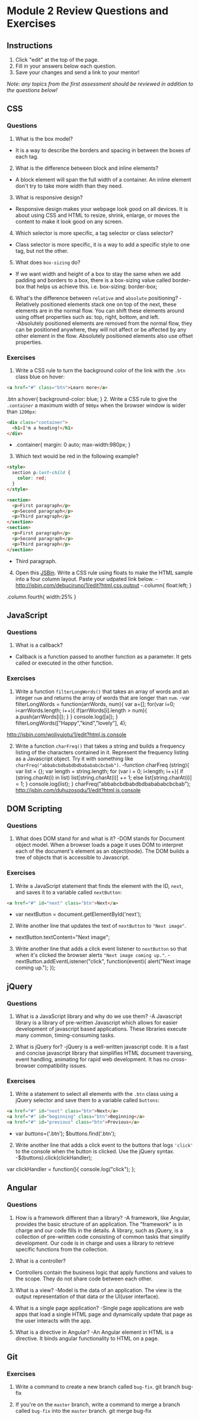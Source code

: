 # Module 2 Review Questions and Exercises

## Instructions

1. Click "edit" at the top of the page.
2. Fill in your answers below each question.
3. Save your changes and send a link to your mentor!

*Note: any topics from the first assessment should be reviewed in addition to the questions below!*

## CSS

### Questions

1. What is the box model?
- It is a way to describe the borders and spacing in between the boxes of each tag.

2. What is the difference between block and inline elements?
- A block element will span the full width of a container.  An inline element don't try to take more width than they need.

3. What is responsive design?
- Responsive design makes your webpage look good on all devices.  It is about using CSS and HTML to resize, shrink, enlarge, or moves the content to make it look good on any screen.

4. Which selector is more specific, a tag selector or class selector?
- Class selector is more specific, it is a way to add a specific style to one tag, but not the other.

5. What does `box-sizing` do?
- If we want width and height of a box to stay the same when we add padding and borders to a box, there is a box-sizing value called border-box that helps us achieve this. i.e. box-sizing: border-box; 

6. What's the difference between `relative` and `absolute` positioning?
-Relatively positioned elements stack one on top of the next, these elements are in the normal flow.  You can shift these elements around using offset properties such as: top, right, bottom, and left.  
-Absolutely positioned elements are removed from the normal flow, they can be positioned anywhere, they will not affect or be affected by any other element in the flow.  Absolutely positioned elements also use offset properties.

### Exercises

1. Write a CSS rule to turn the background color of the link with the `.btn` class blue on hover:

  ```html
  <a href="#" class="btn">Learn more</a>
  ```
.btn a:hover{
    background-color: blue;
 }
2. Write a CSS rule to give the `.container` a maximum width of `980px` when the browser window is wider than `1200px`:

  ```html
  <div class="container">
    <h1>I'm a heading!</h1>
  </div>
  ```
  
  - .container{
    margin: 0 auto;
    max-width:980px;
    }

3. Which text would be red in the following example?

  ```html
  <style>
    section p:last-child {
      color: red;
    }
  </style>

  <section>
    <p>First paragraph</p>
    <p>Second paragraph</p>
    <p>Third paragraph</p>
  </section>
  <section>
    <p>First paragraph</p>
    <p>Second paragraph</p>
    <p>Third paragraph</p>
  </section>
  ```
- Third paragraph.

4. Open this [JSBin](http://jsbin.com/qigiwuhepe/1/edit?html,css,output). Write a CSS rule using floats to make the HTML sample into a four column layout. Paste your udpated link below.
-http://jsbin.com/debuciruno/1/edit?html,css,output
-.column{
  float:left;
  }

.column.fourth{
  width:25%
}

## JavaScript

### Questions

1. What is a callback?
- Callback is a function passed to another function as a parameter.  It gets called or executed in the other function.

### Exercises

1. Write a function `filterLongWords()` that takes an array of words and an integer `num` and returns the array of words that are longer than `num`.
-var filterLongWords = function(arrWords, num){
  var a=[];
  for(var i=0; i<arrWords.length; i++){
    if(arrWords[i].length > num){
      a.push(arrWords[i]);
    }
  }
  console.log([a]);
}
filterLongWords(["Happy","kind","lovely"], 4);

http://jsbin.com/woliyujotu/1/edit?html,js,console

2. Write a function `charFreq()` that takes a string and builds a frequency listing of the characters contained in it. Represent the frequency listing as a Javascript object. Try it with something like `charFreq("abbabcbdbabdbdbabababcbcbab")`.
-function charFreq (string){
  var list = {};
  var length = string.length;
  for (var i = 0; i<length; i++){
    if (string.charAt(i) in list)
    list[string.charAt(i)] += 1;
    else
    list[string.charAt(i)] = 1;
  }
  console.log(list);
}
charFreq("abbabcbdbabdbdbabababcbcbab");
http://jsbin.com/duhuzosodu/1/edit?html,js,console

## DOM Scripting

### Questions

1. What does DOM stand for and what is it?
-DOM stands for Document object model.  When a browser loads a page it uses DOM to interpret each of the document's element as an object(node). The DOM builds a tree of objects that is accessible to Javascript.

### Exercises

1. Write a JavaScript statement that finds the element with the ID, `next`, and saves it to a variable called `nextButton`:

  ```html
  <a href="#" id="next" class="btn">Next</a>
  ```
  - var nextButton = document.getElementById('next');

2. Write another line that updates the text of `nextButton` to `"Next image"`.
- nextButton.textContent="Next image";

3. Write another line that adds a click event listener to `nextButton` so that when it's clicked the browser alerts `"Next image coming up."`.
-nextButton.addEventListener("click", function(event){
      alert("Next image coming up.");
      });

## jQuery

### Questions

1. What is a JavaScript library and why do we use them? 
-A Javascript library is a library of pre-written Javascript which allows for easier development of javascript based applications. These libraries execute many common, timing-consuming tasks.

2. What is jQuery for?
-jQuery is a well-written javascript code.  It is a fast and concise javascript library that simplifies HTML document traversing, event handling, animating for rapid web development. It has no cross-browser compatibility issues.

### Exercises

1. Write a statement to select all elements with the `.btn` class using a jQuery selector and save them to a variable called `buttons`:

  ```html
  <a href="#" id="next" class="btn">Next</a>
  <a href="#" id="beginning" class="btn">Beginning</a>
  <a href="#" id="previous" class="btn">Previous</a>
  ```
  - var $buttons=$('.btn');
   $buttons.find('.btn');

2. Write another line that adds a click event to the buttons that logs `'click'` to the console when the button is clicked. Use the jQuery syntax.
-$(buttons).click(clickHandler);

var clickHandler = function(){
console.log("click");
};

## Angular

### Questions

1. How is a framework different than a library?
-A framework, like Angular, provides the basic structure of an application. The "framework" is in charge and our code fills in the details.  A library, such as jQuery, is a collection of pre-written code consisting of common tasks that simplify development. Our code is in charge and uses a library to retrieve specific functions from the collection.

2. What is a controller?
- Controllers contain the business logic that apply functions and values to the scope. They do not share code between each other.

3. What is a view?
-Model is the data of an application.  The view is the output representation of that data or the UI(user interface).

4. What is a single page application?
-Single page applications are web apps that load a single HTML page and dynamically update that page as the user interacts with the app.

5. What is a directive in Angular?
-An Angular element in HTML is a directive.  It binds angular functionality to HTML on a page.

## Git

### Exercises

1. Write a command to create a new branch called `bug-fix`.
git branch bug-fix

2. If you're on the `master` branch, write a command to merge a branch called `bug-fix` into the `master` branch.
git merge bug-fix
